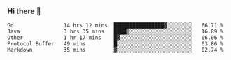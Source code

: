 ### Hi there 👋

<!--
**yeya24/yeya24** is a ✨ _special_ ✨ repository because its `README.md` (this file) appears on your GitHub profile.

Here are some ideas to get you started:

- 🔭 I’m currently working on ...
- 🌱 I’m currently learning ...
- 👯 I’m looking to collaborate on ...
- 🤔 I’m looking for help with ...
- 💬 Ask me about ...
- 📫 How to reach me: ...
- 😄 Pronouns: ...
- ⚡ Fun fact: ...
-->

<!--START_SECTION:waka-->
```text
Go                14 hrs 12 mins  ████████████████▓░░░░░░░░   66.71 % 
Java              3 hrs 35 mins   ████▒░░░░░░░░░░░░░░░░░░░░   16.89 % 
Other             1 hr 17 mins    █▓░░░░░░░░░░░░░░░░░░░░░░░   06.06 % 
Protocol Buffer   49 mins         █░░░░░░░░░░░░░░░░░░░░░░░░   03.86 % 
Markdown          35 mins         ▓░░░░░░░░░░░░░░░░░░░░░░░░   02.74 % 
```
<!--END_SECTION:waka-->
